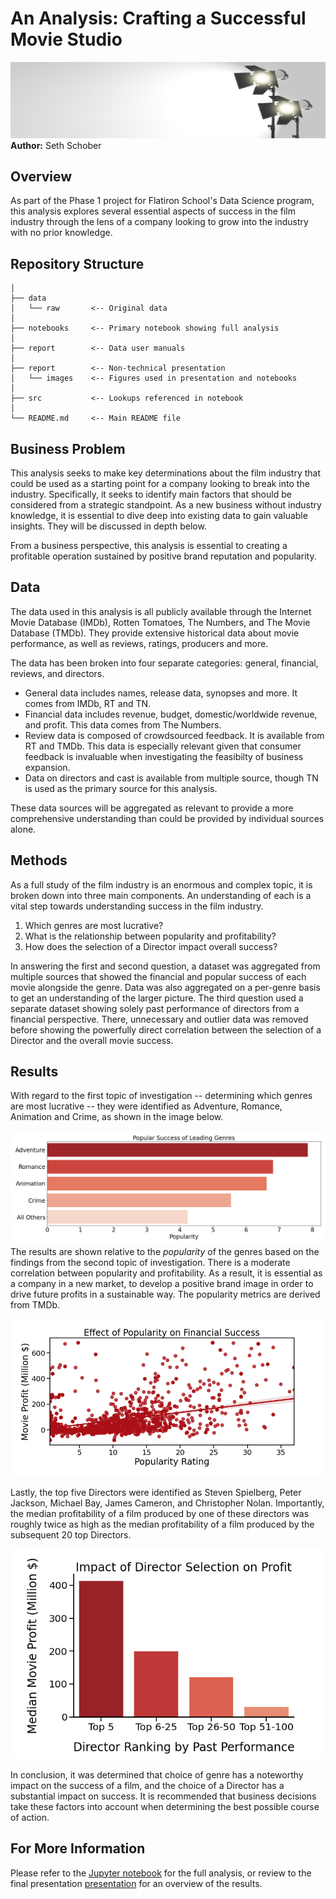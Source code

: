 # An Analysis: Crafting a Successful Movie Studio
![header_image](./report/images/lights_camera_action.png)
**Author:** Seth Schober


## Overview

As part of the Phase 1 project for Flatiron School's Data Science program, this analysis explores several essential aspects of success in the film industry through the lens of a company looking to grow into the industry with no prior knowledge. 



## Repository Structure

```
│                        
├── data
│   └── raw       <-- Original data
│
├── notebooks     <-- Primary notebook showing full analysis
│
├── report        <-- Data user manuals
│
├── report        <-- Non-technical presentation
│   └── images    <-- Figures used in presentation and notebooks
│
├── src           <-- Lookups referenced in notebook
│
└── README.md     <-- Main README file
```


## Business Problem
This analysis seeks to make key determinations about the film industry that could be used as a starting point for a company looking to break into the industry. Specifically, it seeks to identify main factors that should be considered from a strategic standpoint. As a new business without industry knowledge, it is essential to dive deep into existing data to gain valuable insights. They will be discussed in depth below.

From a business perspective, this analysis is essential to creating a profitable operation sustained by positive brand reputation and popularity. 


## Data

The data used in this analysis is all publicly available through the Internet Movie Database (IMDb), Rotten Tomatoes, The Numbers, and The Movie Database (TMDb). They provide extensive historical data about movie performance, as well as reviews, ratings, producers and more. 

The data has been broken into four separate categories: general, financial, reviews, and directors. 
- General data includes names, release data, synopses and more. It comes from IMDb, RT and TN. 
- Financial data includes revenue, budget, domestic/worldwide revenue, and profit. This data comes from The Numbers. 
- Review data is composed of crowdsourced feedback. It is available from RT and TMDb. This data is especially relevant given that consumer feedback is invaluable when investigating the feasibilty of business expansion.
- Data on directors and cast is available from multiple source, though TN is used as the primary source for this analysis.

These data sources will be aggregated as relevant to provide a more comprehensive understanding than could be provided by individual sources alone.



## Methods

As a full study of the film industry is an enormous and complex topic, it is broken down into three main components. An understanding of each is a vital step towards understanding success in the film industry. 

1. Which genres are most lucrative?
2. What is the relationship between popularity and profitability?
3. How does the selection of a Director impact overall success?

In answering the first and second question, a dataset was aggregated from multiple sources that showed the financial and popular success of each movie alongside the genre. Data was also aggregated on a per-genre basis to get an understanding of the larger picture. The third question used a separate dataset showing solely past performance of directors from a financial perspective. There, unnecessary and outlier data was removed before showing the powerfully direct correlation between the selection of a Director and the overall movie success. 

## Results

With regard to the first topic of investigation -- determining which genres are most lucrative -- they were identified as Adventure, Romance, Animation and Crime, as shown in the image below. 

![Top_Genres](./report/images/Popular_Success_of_Leading_Genres.png)
The results are shown relative to the *popularity* of the genres based on the findings from the second topic of investigation. There is a moderate correlation between popularity and profitability. As a result, it is essential as a company in a new market, to develop a positive brand image in order to drive future profits in a sustainable way. The popularity metrics are derived from TMDb. 

![Correlation_Profit_Popularity](./report/images/Effect_of_Popularity_on_Financial_Success.png)


Lastly, the top five Directors were identified as Steven Spielberg, Peter Jackson, Michael Bay, James Cameron, and Christopher Nolan. Importantly, the median profitability of a film produced by one of these directors was roughly twice as high as the median profitability of a film produced by the subsequent 20 top Directors. 

![Top_Directors](./report/images/Impact_of_Director_Selection_on_Profit.png)

In conclusion, it was determined that choice of genre has a noteworthy impact on the success of a film, and the choice of a Director has a substantial impact on success. It is recommended that business decisions take these factors into account when determining the best possible course of action.  

## For More Information

Please refer to the [Jupyter notebook](./notebooks/main.ipynb) for the full analysis, or review to the final presentation [presentation](./report/presentation.pdf) for an overview of the results.
